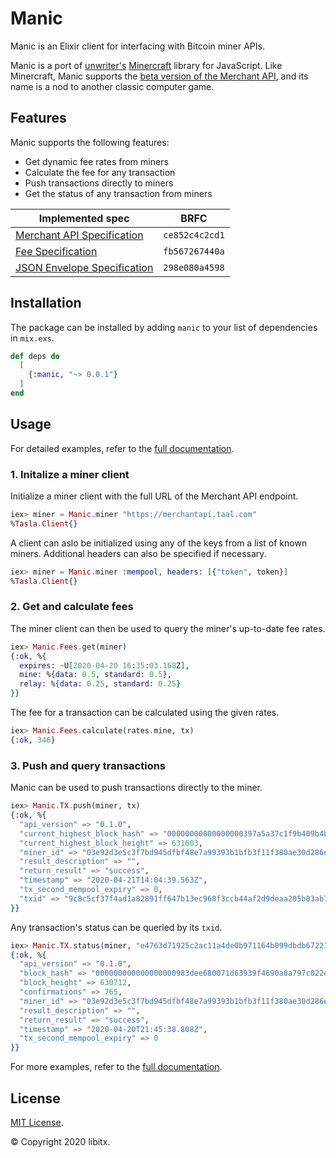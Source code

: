 # Manic

Manic is an Elixir client for interfacing with Bitcoin miner APIs.

Manic is a port of [unwriter's](https://twitter.com/_unwriter) [Minercraft](https://minercraft.network) library for JavaScript. Like Minercraft, Manic supports the [beta version of the Merchant API](https://bitcoinsv.io/2020/04/03/miner-id-and-merchant-api-beta-release/), and its name is a nod to another classic computer game.

## Features

Manic supports the following features:

* Get dynamic fee rates from miners
* Calculate the fee for any transaction
* Push transactions directly to miners
* Get the status of any transaction from miners

| Implemented spec | BRFC |
| ---------------- | ---- |
| [Merchant API Specification](https://github.com/bitcoin-sv-specs/brfc-merchantapi) | `ce852c4c2cd1` |
| [Fee Specification](https://github.com/bitcoin-sv-specs/brfc-misc/tree/master/feespec) | `fb567267440a` |
| [JSON Envelope Specification](https://github.com/bitcoin-sv-specs/brfc-misc/tree/master/jsonenvelope) | `298e080a4598` |

## Installation

The package can be installed by adding `manic` to your list of dependencies
in `mix.exs`.

```elixir
def deps do
  [
    {:manic, "~> 0.0.1"}
  ]
end
```

## Usage

For detailed examples, refer to the [full documentation](https://hexdocs.pm/manic).

### 1. Initalize a miner client

Initialize a miner client with the full URL of the Merchant API endpoint.

```elixir
iex> miner = Manic.miner "https://merchantapi.taal.com"
%Tasla.Client{}
```

A client can aslo be initialized using any of the keys from a list of known miners. Additional headers can also be specified if necessary.

```elixir
iex> miner = Manic.miner :mempool, headers: [{"token", token}]
%Tasla.Client{}
```

### 2. Get and calculate fees

The miner client can then be used to query the miner's up-to-date fee rates.

```elixir
iex> Manic.Fees.get(miner)
{:ok, %{
  expires: ~U[2020-04-20 16:35:03.168Z],
  mine: %{data: 0.5, standard: 0.5},
  relay: %{data: 0.25, standard: 0.25}
}}
```

The fee for a transaction can be calculated using the given rates.

```elixir
iex> Manic.Fees.calculate(rates.mine, tx)
{:ok, 346}
```

### 3. Push and query transactions

Manic can be used to push transactions directly to the miner.

```elixir
iex> Manic.TX.push(miner, tx)
{:ok, %{
  "api_version" => "0.1.0",
  "current_highest_block_hash" => "00000000000000000397a5a37c1f9b409b4b58e76fd6bcac06db1a3004cccb38",
  "current_highest_block_height" => 631603,
  "miner_id" => "03e92d3e5c3f7bd945dfbf48e7a99393b1bfb3f11f380ae30d286e7ff2aec5a270",
  "result_description" => "",
  "return_result" => "success",
  "timestamp" => "2020-04-21T14:04:39.563Z",
  "tx_second_mempool_expiry" => 0,
  "txid" => "9c8c5cf37f4ad1a82891ff647b13ec968f3ccb44af2d9deaa205b03ab70a81fa"
}}
```

Any transaction's status can be queried by its `txid`.

```elixir
iex> Manic.TX.status(miner, "e4763d71925c2ac11a4de0b971164b099dbdb67221f03756fc79708d53b8800e")
{:ok, %{
  "api_version" => "0.1.0",
  "block_hash" => "000000000000000000983dee680071d63939f4690a8a797c022eddadc88f925e",
  "block_height" => 630712,
  "confirmations" => 765,
  "miner_id" => "03e92d3e5c3f7bd945dfbf48e7a99393b1bfb3f11f380ae30d286e7ff2aec5a270",
  "result_description" => "",
  "return_result" => "success",
  "timestamp" => "2020-04-20T21:45:38.808Z",
  "tx_second_mempool_expiry" => 0
}}
```

For more examples, refer to the [full documentation](https://hexdocs.pm/manic).

## License

[MIT License](https://github.com/libitx/manic/blob/master/LICENSE.md).

© Copyright 2020 libitx.